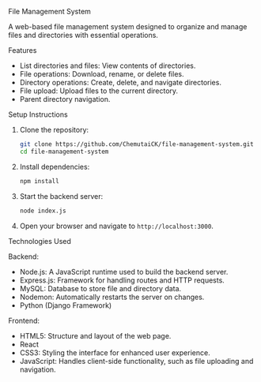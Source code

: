 File Management System

A web-based file management system designed to organize and manage files and directories with essential operations.

 Features
- List directories and files: View contents of directories.
- File operations: Download, rename, or delete files.
- Directory operations: Create, delete, and navigate directories.
- File upload: Upload files to the current directory.
- Parent directory navigation.

Setup Instructions

1. Clone the repository:
   ```bash
   git clone https://github.com/ChemutaiCK/file-management-system.git
   cd file-management-system
   ```

2. Install dependencies:
   ```bash
   npm install
   ```

3. Start the backend server:
   ```bash
   node index.js
   ```

4. Open your browser and navigate to `http://localhost:3000`.

Technologies Used

Backend:
- Node.js: A JavaScript runtime used to build the backend server.
- Express.js: Framework for handling routes and HTTP requests.
- MySQL: Database to store file and directory data.
- Nodemon: Automatically restarts the server on changes.
- Python (Django Framework)

Frontend:
- HTML5: Structure and layout of the web page.
- React
- CSS3: Styling the interface for enhanced user experience.
- JavaScript: Handles client-side functionality, such as file uploading and navigation.
